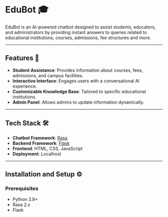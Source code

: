 # EduBot 🎓

EduBot is an AI-powered chatbot designed to assist students, educators, and administrators by providing instant answers to queries related to educational institutions, courses, admissions, fee structures and more.

---

## Features 🚀

- **Student Assistance**: Provides information about courses, fees, admissions, and campus facilities.
- **Interactive Interface**: Engages users with a conversational AI experience.
- **Customizable Knowledge Base**: Tailored to specific educational institutions.
- **Admin Panel**: Allows admins to update information dynamically.

---

## Tech Stack 🛠️

- **Chatbot Framework**: [Rasa](https://rasa.com/)
- **Backend Framework**: [Flask](https://flask.palletsprojects.com/)
- **Frontend**: HTML, CSS, JavaScript 
- **Deployment**: Localhost 

---

## Installation and Setup ⚙️

### Prerequisites
- Python 3.8+
- Rasa 2.x
- Flask



